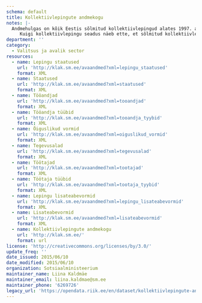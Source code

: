```yaml
---
schema: default
title: Kollektiivlepingute andmekogu
notes: |-
  Andmehulgas on kõik Eestis sõlmitud kollektiivlepingud alates 1997. aastast, mis on sisestatud Sotsiaalministeeriumi poolt hallatavasse kollektiivlepingute andmekogusse.
     Kuigi kollektiivlepingu seadus näeb ette, et sõlmitud kollektiivlepingud tuleb registreerida Sotsiaalministeeriumi peetavas andmekogus, ei pruugi kõik Eestis sõlmitud kollektiivlepingud siiski andmekogus registreeritud olla. Seetõttu ei anna kollektiivlepingute andmekogu statistika ammendavat ülevaadet kollektiivlepingute levikust ega kollektiivlepingutega kaetusest Eestis, vaid pakub teavet selle kohta, millised töötingimused on tavapäraselt kollektiivlepingutega reguleeritud ning kelle vahel lepingud sõlmitakse.
department: ''
category:
  - Valitsus ja avalik sector
resources:
  - name: Lepingu staatused
    url: 'http://klak.sm.ee/avaandmed?xml=lepingu_staatused'
    format: XML
  - name: Staatused
    url: 'http://klak.sm.ee/avaandmed?xml=staatused'
    format: XML
  - name: Tööandjad
    url: 'http://klak.sm.ee/avaandmed?xml=tooandjad'
    format: XML
  - name: Tööandja tüübid
    url: 'http://klak.sm.ee/avaandmed?xml=tooandja_tyybid'
    format: XML
  - name: Õiguslikud vormid
    url: 'http://klak.sm.ee/avaandmed?xml=oiguslikud_vormid'
    format: XML
  - name: Tegevusalad
    url: 'http://klak.sm.ee/avaandmed?xml=tegevusalad'
    format: XML
  - name: Töötajad
    url: 'http://klak.sm.ee/avaandmed?xml=tootajad'
    format: XML
  - name: Töötaja tüübid
    url: 'http://klak.sm.ee/avaandmed?xml=tootaja_tyybid'
    format: XML
  - name: Lepingu lisateabevormid
    url: 'http://klak.sm.ee/avaandmed?xml=lepingu_lisateabevormid'
    format: XML
  - name: Lisateabevormid
    url: 'http://klak.sm.ee/avaandmed?xml=lisateabevormid'
    format: XML
  - name: Kollektiivlepingute andmekogu
    url: 'http://klak.sm.ee/'
    format: url
license: 'http://creativecommons.org/licenses/by/3.0/'
update_freq: ''
date_issued: 2015/06/10
date_modified: 2015/06/10
organization: Sotsiaalministeerium
maintainer_name: Liina Kaldmäe
maintainer_email: liina.kaldmae@sm.ee
maintainer_phone: '6269726'
legacy_url: 'https://opendata.riik.ee/en/dataset/kollektiivlepingute-andmekogu'
---
```

